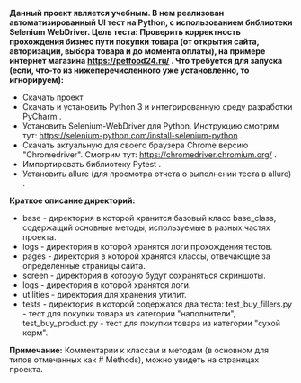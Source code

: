 **Данный проект является учебным. В нем реализован автоматизированный UI тест на Python, с использованием библиотеки Selenium WebDriver.
Цель теста: Проверить корректность прохождения бизнес пути покупки товара (от открытия сайта, авторизации, выбора товара и до момента оплаты), на примере интернет магазина https://petfood24.ru/ .
Что требуется для запуска (если, что-то из нижеперечисленного уже установленно, то игнорируем):**
- Скачать проект
- Скачать и установить Python 3 и интегрированную среду разработки PyCharm .
- Установить Selenium-WebDriver для Python. Инструкцию смотрим тут: https://selenium-python.com/install-selenium-python .
- Скачать актуальную для своего браузера Сhrome версию "Сhromedriver". Смотрим тут: https://chromedriver.chromium.org/ .
- Импортировать библиотеку Pytest .
- Установить allure (для просмотра отчета о выполнении теста в allure) .

**Краткое описание директорий:**
- base - директория в которой хранится базовый класс base_class, содержащий основные методы, используемые в разных частях проекта.
- logs - директория в которой хранятся логи прохождения тестов.
- pages - директория в которой хранятся классы, отвечающие за определенные страницы сайта.
- screen - директория в которую будут сохраняться скриншоты.
- logs - директория в которой хранятся логи.
- utilities - директория для хранения утилит.
- tеsts - директория в которой содержатся два теста: test_buy_fillers.py - тест для покупки товара из категории "наполнители", test_buy_product.py - тест для покупки товара из категории "сухой корм".

**Примечание:**
Комментарии к классам и методам (в основном для типов отмечанных как # Methods), можно увидеть на страницах проекта.
